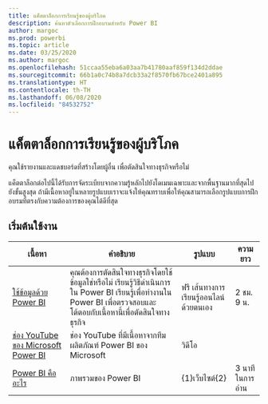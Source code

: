 ```yaml
---
title: แค็ตตาล็อกการเรียนรู้ของผู้บริโภค
description: ค้นหาตัวเลือกการฝึกอบรมสำหรับ Power BI
author: margoc
ms.prod: powerbi
ms.topic: article
ms.date: 03/25/2020
ms.author: margoc
ms.openlocfilehash: 51ccaa55eba6a03aa7b41780aaf859f134d2ddae
ms.sourcegitcommit: 66b1a0c74b8a7dcb33a2f8570fb67bce2401a895
ms.translationtype: HT
ms.contentlocale: th-TH
ms.lasthandoff: 06/08/2020
ms.locfileid: "84532752"
---
```

# <a name="consumers-learning-catalog"></a>แค็ตตาล็อกการเรียนรู้ของผู้บริโภค

คุณใช้รายงานและแดชบอร์ดที่สร้างโดยผู้อื่น เพื่อตัดสินใจทางธุรกิจหรือไม่ 

แค็ตตาล็อกต่อไปนี้ได้รับการจัดระเบียบจากความรู้หลักไปยังโดเมนเฉพาะและจากพื้นฐานมากที่สุดไปยังขั้นสูงสุด ถ้ามีเนื้อหาอยู่ในหลายรูปแบบเราจะแจ้งให้คุณทราบเพื่อให้คุณสามารถเลือกรูปแบบการฝึกอบรมที่ตรงกับความต้องการของคุณได้ดีที่สุด

## <a name="get-started"></a>เริ่มต้นใช้งาน<a name="get-started"></a>
| เนื้อหา  | คำอธิบาย  | รูปแบบ| ความยาว  |
|--------------------------------------------------------------------------------------------------|-----------------------------------------------------------------------------------------------------------------------------------------------------------------------------------------|---------------------------------------|-------------------|
| [ใช้ข้อมูลด้วย Power BI](https://docs.microsoft.com/learn/paths/consume-data-with-power-bi/) | คุณต้องการตัดสินใจทางธุรกิจโดยใช้ข้อมูลใช่หรือไม่ เรียนรู้วิธีดำเนินการใน Power BI เรียนรู้เพื่อทำงานใน Power BI เพื่อตรวจสอบและโต้ตอบกับเนื้อหานี้เพื่อตัดสินใจทางธุรกิจ | ฟรี เส้นทางการเรียนรู้ออนไลน์ด้วยตนเอง | 2 ชม. 9 น.  |
| [ช่อง YouTube ของ Microsoft Power BI](https://www.youtube.com/user/mspowerbi/videos) | ช่อง YouTube ที่มีเนื้อหาจากทีมผลิตภัณฑ์ Power BI ของ Microsoft  | วิดีโอ  |            |
| [Power BI คืออะไร](https://docs.microsoft.com/power-bi/fundamentals/power-bi-overview) | ภาพรวมของ Power BI | {1}เว็บไซต์{2}  | 3 นาทีในการอ่าน |
